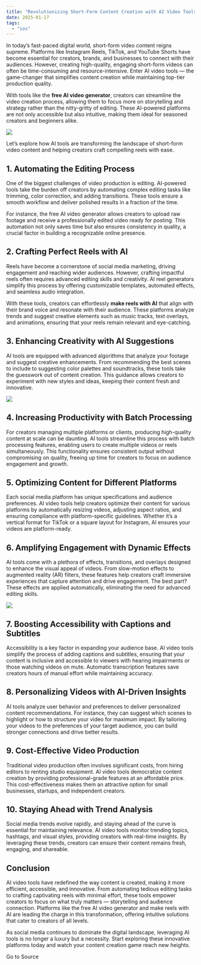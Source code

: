 ```yaml
---
title: "Revolutionizing Short-Form Content Creation with AI Video Tools"
date: 2025-01-17
tags: 
  - "ios"
---
```


In today’s fast-paced digital world, short-form video content reigns supreme. Platforms like Instagram Reels, TikTok, and YouTube Shorts have become essential for creators, brands, and businesses to connect with their audiences. However, creating high-quality, engaging short-form videos can often be time-consuming and resource-intensive. Enter AI video tools — the game-changer that simplifies content creation while maintaining top-tier production quality.

With tools like the **free AI video generator**, creators can streamline the video creation process, allowing them to focus more on storytelling and strategy rather than the nitty-gritty of editing. These AI-powered platforms are not only accessible but also intuitive, making them ideal for seasoned creators and beginners alike.

![](https://media2.dev.to/dynamic/image/width=800%2Cheight=%2Cfit=scale-down%2Cgravity=auto%2Cformat=auto/https%3A%2F%2Fhizzy.org%2Fwp-content%2Fuploads%2F2025%2F01%2Fword-image-632-1.png)

Let’s explore how AI tools are transforming the landscape of short-form video content and helping creators craft compelling reels with ease.

## 1\. **Automating the Editing Process**

One of the biggest challenges of video production is editing. AI-powered tools take the burden off creators by automating complex editing tasks like trimming, color correction, and adding transitions. These tools ensure a smooth workflow and deliver polished results in a fraction of the time.

For instance, the free AI video generator allows creators to upload raw footage and receive a professionally edited video ready for posting. This automation not only saves time but also ensures consistency in quality, a crucial factor in building a recognizable online presence.

## 2\. **Crafting Perfect Reels with AI**

Reels have become a cornerstone of social media marketing, driving engagement and reaching wider audiences. However, crafting impactful reels often requires advanced editing skills and creativity. AI reel generators simplify this process by offering customizable templates, automated effects, and seamless audio integration.

With these tools, creators can effortlessly **make reels with AI** that align with their brand voice and resonate with their audience. These platforms analyze trends and suggest creative elements such as music tracks, text overlays, and animations, ensuring that your reels remain relevant and eye-catching.

## 3\. **Enhancing Creativity with AI Suggestions**

AI tools are equipped with advanced algorithms that analyze your footage and suggest creative enhancements. From recommending the best scenes to include to suggesting color palettes and soundtracks, these tools take the guesswork out of content creation. This guidance allows creators to experiment with new styles and ideas, keeping their content fresh and innovative.

![](https://media2.dev.to/dynamic/image/width=800%2Cheight=%2Cfit=scale-down%2Cgravity=auto%2Cformat=auto/https%3A%2F%2Fhizzy.org%2Fwp-content%2Fuploads%2F2025%2F01%2Fword-image-632-2.png)

## 4\. **Increasing Productivity with Batch Processing**

For creators managing multiple platforms or clients, producing high-quality content at scale can be daunting. AI tools streamline this process with batch processing features, enabling users to create multiple videos or reels simultaneously. This functionality ensures consistent output without compromising on quality, freeing up time for creators to focus on audience engagement and growth.

## 5\. **Optimizing Content for Different Platforms**

Each social media platform has unique specifications and audience preferences. AI video tools help creators optimize their content for various platforms by automatically resizing videos, adjusting aspect ratios, and ensuring compliance with platform-specific guidelines. Whether it’s a vertical format for TikTok or a square layout for Instagram, AI ensures your videos are platform-ready.

## 6\. **Amplifying Engagement with Dynamic Effects**

AI tools come with a plethora of effects, transitions, and overlays designed to enhance the visual appeal of videos. From slow-motion effects to augmented reality (AR) filters, these features help creators craft immersive experiences that capture attention and drive engagement. The best part? These effects are applied automatically, eliminating the need for advanced editing skills.

![](https://media2.dev.to/dynamic/image/width=800%2Cheight=%2Cfit=scale-down%2Cgravity=auto%2Cformat=auto/https%3A%2F%2Fhizzy.org%2Fwp-content%2Fuploads%2F2025%2F01%2Fword-image-632-3.png)

## 7\. **Boosting Accessibility with Captions and Subtitles**

Accessibility is a key factor in expanding your audience base. AI video tools simplify the process of adding captions and subtitles, ensuring that your content is inclusive and accessible to viewers with hearing impairments or those watching videos on mute. Automatic transcription features save creators hours of manual effort while maintaining accuracy.

## 8\. **Personalizing Videos with AI-Driven Insights**

AI tools analyze user behavior and preferences to deliver personalized content recommendations. For instance, they can suggest which scenes to highlight or how to structure your video for maximum impact. By tailoring your videos to the preferences of your target audience, you can build stronger connections and drive better results.

## 9\. **Cost-Effective Video Production**

Traditional video production often involves significant costs, from hiring editors to renting studio equipment. AI video tools democratize content creation by providing professional-grade features at an affordable price. This cost-effectiveness makes them an attractive option for small businesses, startups, and independent creators.

## 10\. **Staying Ahead with Trend Analysis**

Social media trends evolve rapidly, and staying ahead of the curve is essential for maintaining relevance. AI video tools monitor trending topics, hashtags, and visual styles, providing creators with real-time insights. By leveraging these trends, creators can ensure their content remains fresh, engaging, and shareable.

## **Conclusion**

AI video tools have redefined the way content is created, making it more efficient, accessible, and innovative. From automating tedious editing tasks to crafting captivating reels with minimal effort, these tools empower creators to focus on what truly matters — storytelling and audience connection. Platforms like the free AI video generator and make reels with AI are leading the charge in this transformation, offering intuitive solutions that cater to creators of all levels.

As social media continues to dominate the digital landscape, leveraging AI tools is no longer a luxury but a necessity. Start exploring these innovative platforms today and watch your content creation game reach new heights.

Go to Source
